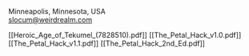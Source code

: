 Minneapolis, Minnesota, USA  
[slocum@weirdrealm.com](mailto:slocum@weirdrealm.com)

[[Heroic_Age_of_Tekumel_(7828510).pdf]]
[[The_Petal_Hack_v1.0.pdf]]
[[The_Petal_Hack_v1.1.pdf]]
[[The_Petal_Hack_2nd_Ed.pdf]]
